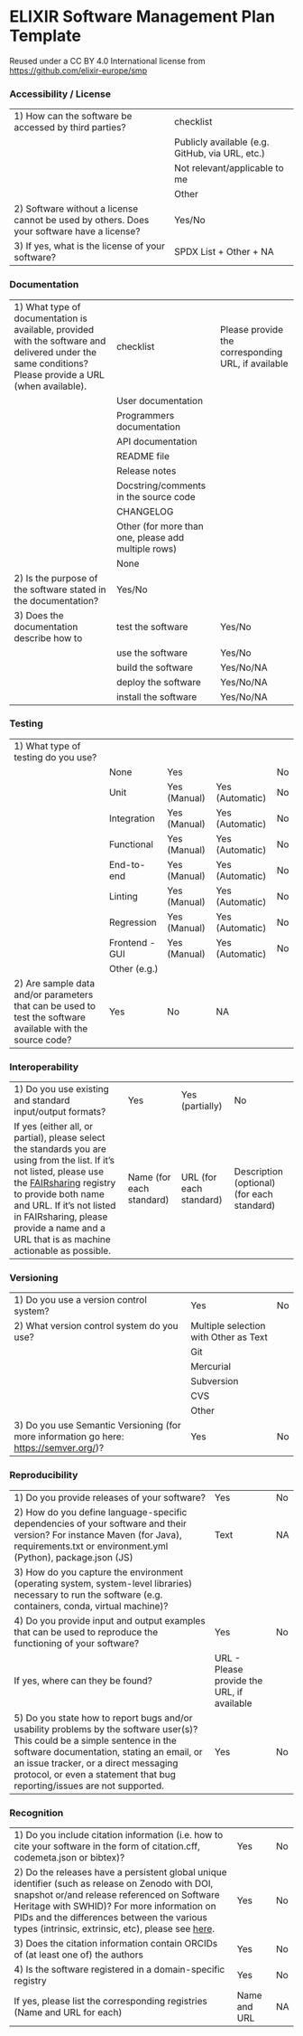 # ELIXIR Software Management Plan Template

Reused under a CC BY 4.0 International license from https://github.com/elixir-europe/smp 

### Accessibility / License

|||
|--- |--- |
|1) How can the software be accessed by third parties? | checklist |
| | Publicly available (e.g. GitHub, via URL, etc.) |
| | Not relevant/applicable to me |
| | Other |
| 2) Software without a license cannot be used by others. Does your software have a license? | Yes/No |
| 3) If yes, what is the license of your software? | SPDX List + Other + NA |



### Documentation


||||
|--- |--- |--- |
|1) What type of documentation is available, provided with the software and delivered under the same conditions? Please provide a URL (when available).|checklist|Please provide the corresponding URL, if available|
||User documentation||
||Programmers documentation||
||API documentation||
||README file||
||Release notes||
||Docstring/comments in the source code||
||CHANGELOG||
||Other (for more than one, please add multiple rows)||
||None||
|2) Is the purpose of the software stated in the documentation?|Yes/No||
|3) Does the documentation describe how to|test the software|Yes/No|
||use the software|Yes/No|
||build the software|Yes/No/NA|
||deploy the software|Yes/No/NA|
||install the software|Yes/No/NA|


### Testing


||||||
|--- |--- |--- |--- |--- |
|1) What type of testing do you use?|||||
||None|Yes||No|
||Unit|Yes (Manual)|Yes (Automatic)|No|
||Integration|Yes (Manual)|Yes (Automatic)|No|
||Functional|Yes (Manual)|Yes (Automatic)|No|
||End-to-end|Yes (Manual)|Yes (Automatic)|No|
||Linting|Yes (Manual)|Yes (Automatic)|No|
||Regression|Yes (Manual)|Yes (Automatic)|No|
||Frontend - GUI|Yes (Manual)|Yes (Automatic)|No|
||Other (e.g.)||||
|2) Are sample data and/or parameters that can be used to test the software available with the source code?|Yes|No|NA||


### Interoperability


|||||
|--- |--- |--- |--- |
|1) Do you use existing and standard input/output formats?|Yes|Yes (partially)|No|
|If yes (either all, or partial), please select the standards you are using from the list. If it’s not listed, please use the [FAIRsharing](https://fairsharing.org/) registry to provide both name and URL. If it’s not listed in FAIRsharing, please provide a name and a URL that is as machine actionable as possible.|Name (for each standard)|URL (for each standard)|Description (optional) (for each standard)|


### Versioning

||||
|--- |--- |--- |
|1) Do you use a version control system?|Yes|No|
|2) What version control system do you use?|Multiple selection with Other as Text||
||Git||
||Mercurial||
||Subversion||
||CVS||
||Other||
|3) Do you use Semantic Versioning (for more information go here: https://semver.org/)?|Yes|No|

### Reproducibility

||||
|--- |--- |--- |
|1) Do you provide releases of your software?|Yes|No|
|2) How do you define language-specific dependencies of your software and their version? For instance Maven (for Java), requirements.txt or environment.yml (Python), package.json (JS)|Text|NA|
|3) How do you capture the environment (operating system, system-level libraries) necessary to run the software (e.g. containers, conda, virtual machine)?|||
|4) Do you provide input and output examples that can be used to reproduce the functioning of your software?|Yes|No|
|If yes, where can they be found?|URL - Please provide the URL, if available||
|5) Do you state how to report bugs and/or usability problems by the software user(s)? This could be a simple sentence in the software documentation, stating an email, or an issue tracker, or a direct messaging protocol, or even a statement that bug reporting/issues are not supported.|Yes|No|


### Recognition

||||
|--- |--- |--- |
|1) Do you include citation information (i.e. how to cite your software in the form of citation.cff, codemeta.json or bibtex)?|Yes|No|
|2) Do the releases have a persistent global unique identifier (such as release on Zenodo with DOI, snapshot or/and release referenced on Software Heritage with SWHID)? For more information on PIDs and the differences between the various types (intrinsic, extrinsic, etc), please see [here](https://www.softwareheritage.org/2020/07/09/intrinsic-vs-extrinsic-identifiers/).|Yes|No|
|3) Does the citation information contain ORCIDs of (at least one of) the authors|Yes|No|
|4) Is the software registered in a domain-specific registry|Yes|No|
|If yes, please list the corresponding registries (Name and URL for each)|Name and URL|NA|
